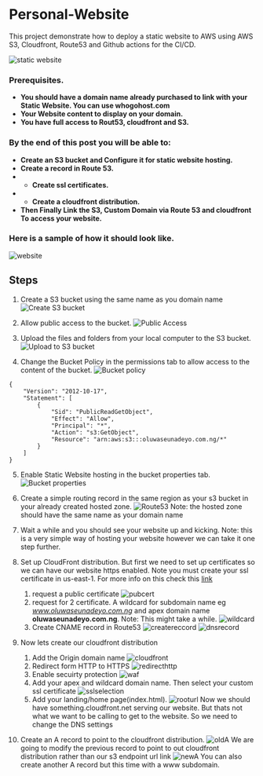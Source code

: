 # Personal-Website
This project demonstrate how to deploy a static website to AWS using AWS S3, Cloudfront, Route53 and Github actions for the CI/CD.


![static website](assets/img/staticwebsite.png)
<!-- ![static website](assets/architecture.png) -->
### Prerequisites.
* **You should have a domain name already purchased to link with your Static Website. You can use whogohost.com**
* **Your Website content to display on your domain.**
* **You have full access to Rout53, cloudfront and S3.**
  
### By the end of this post you will be able to: 
* **Create an S3 bucket and Configure it for static website hosting.**
* **Create a record in Route 53.**
* * **Create ssl certificates.**
* * **Create a cloudfront distribution.**
* **Then Finally Link the S3, Custom Domain via Route 53 and cloudfront To access your website.**
### Here is a sample of how it should look like.
![website](assets/img/website.png)


## Steps 

1. Create a S3 bucket using the same name as you domain name 
    ![Create S3 bucket](assets/img/img.png)

2. Allow public access to the bucket.
    ![Public Access](assets/img/img1.png)

3. Upload the files and folders from your local computer to the S3 bucket.
    ![Upload to S3 bucket](assets/img/upload.png)

4. Change the Bucket Policy in the permissions tab to allow access to the content of the bucket.
    ![Bucket policy](assets/img/bucketpolicy.png)
```
{
    "Version": "2012-10-17",
    "Statement": [
        {
            "Sid": "PublicReadGetObject",
            "Effect": "Allow",
            "Principal": "*",
            "Action": "s3:GetObject",
            "Resource": "arn:aws:s3:::oluwaseunadeyo.com.ng/*"
        }
    ]
}
```

5. Enable Static Website hosting in the bucket properties tab.
    ![Bucket properties](assets/img/enabletatic.png)

6. Create a simple routing record in the same region as your s3 bucket in your already created hosted zone.
    ![Route53](assets/img/route53.png)
    Note: the hosted zone should have the same name as your domain name

7. Wait a while and you should see your website up and kicking.
   Note: this is a very simple way of hosting your website however we can take it one step further.
8. Set up CloudFront distribution. But first we need to set up certificates so we can have our website https enabled. Note you must create your ssl certificate in us-east-1. For more info on this check this [link](https://docs.aws.amazon.com/AmazonCloudFront/latest/DeveloperGuide/cnames-and-https-requirements.html)
   1. request a public certificate
        ![pubcert](assets/img/pubcert.png)
   2. request for 2 certificate. A wildcard for subdomain name eg *www.oluwaseunadeyo.com.ng* and apex domain name **oluwaseunadeyo.com.ng**.
        Note: This might take a while.
        ![wildcard](assets/img/wildcard.png)
   3. Create CNAME record in Route53
        ![createreccord](assets/img/createreccord.png)
        ![dnsrecord](assets/img/dnsrecord.png)
9.  Now lets create our cloudfront distribution
    1. Add the Origin domain name
        ![cloudfront](assets/img/cloudfront.png)
    2. Redirect form HTTP to HTTPS
        ![redirecthttp](assets/img/redirecthttp.png)
    3. Enable secuirty protection
        ![waf](assets/img/waf.png)
    4. Add your apex and wildcard domain name. Then select your custom ssl certificate
        ![sslselection](assets/img/sslselection.png)
    5. Add your landing/home page(index.html).
        ![rooturl](assets/img/rooturl.png)
        Now we should have something.cloudfront.net serving our website. But thats not what we want to be calling to get to the website. So we need to change the DNS settings 

10. Create an A record to point to the cloudfront distribution. 
    ![oldA](assets/img/oldA.png)
    We are going to modify the previous record to point to out cloudfront distribution rather than our s3 endpoint url link
    ![newA](assets/img/newA.png)
    You can also create another A record but this time with a www subdomain.
